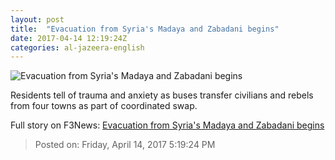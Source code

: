 ```yaml
---
layout: post
title:  "Evacuation from Syria's Madaya and Zabadani begins"
date: 2017-04-14 12:19:24Z
categories: al-jazeera-english
---
```


![Evacuation from Syria's Madaya and Zabadani begins](http://www.aljazeera.com/mritems/Images/2017/4/14/e66844b9bce74ab9a1fe1f19c5ff3990_18.jpg)

Residents tell of trauma and anxiety as buses transfer civilians and rebels from four towns as part of coordinated swap.


Full story on F3News: [Evacuation from Syria's Madaya and Zabadani begins](http://www.f3nws.com/n/HUaAqH)

> Posted on: Friday, April 14, 2017 5:19:24 PM
